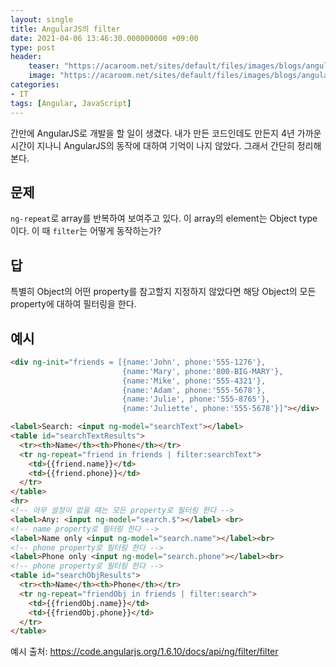```yaml
---
layout: single
title: AngularJS의 filter
date: 2021-04-06 13:46:30.000000000 +09:00
type: post
header:
    teaser: "https://acaroom.net/sites/default/files/images/blogs/angular_js.jpg"
    image: "https://acaroom.net/sites/default/files/images/blogs/angular_js.jpg"
categories:
- IT
tags: [Angular, JavaScript]
---
```


간만에 AngularJS로 개발을 할 일이 생겼다. 내가 만든 코드인데도 만든지 4년 가까운 시간이 지나니 AngularJS의 동작에 대하여 기억이 나지 않았다. 그래서 간단히 정리해본다.

## 문제
`ng-repeat`로 array를 반복하여 보여주고 있다. 이 array의 element는 Object type이다. 이 때 `filter`는 어떻게 동작하는가?

## 답
특별히 Object의 어떤 property를 참고할지 지정하지 않았다면 해당 Object의 모든 property에 대하여 필터링을 한다.

## 예시

```html
<div ng-init="friends = [{name:'John', phone:'555-1276'},
                         {name:'Mary', phone:'800-BIG-MARY'},
                         {name:'Mike', phone:'555-4321'},
                         {name:'Adam', phone:'555-5678'},
                         {name:'Julie', phone:'555-8765'},
                         {name:'Juliette', phone:'555-5678'}]"></div>

<label>Search: <input ng-model="searchText"></label>
<table id="searchTextResults">
  <tr><th>Name</th><th>Phone</th></tr>
  <tr ng-repeat="friend in friends | filter:searchText">
    <td>{{friend.name}}</td>
    <td>{{friend.phone}}</td>
  </tr>
</table>
<hr>
<!-- 아무 설정이 없을 때는 모든 property로 필터링 한다 -->
<label>Any: <input ng-model="search.$"></label> <br>
<!-- name property로 필터링 한다 -->
<label>Name only <input ng-model="search.name"></label><br>
<!-- phone property로 필터링 한다 -->
<label>Phone only <input ng-model="search.phone"></label><br>
<!-- phone property로 필터링 한다 -->
<table id="searchObjResults">
  <tr><th>Name</th><th>Phone</th></tr>
  <tr ng-repeat="friendObj in friends | filter:search">
    <td>{{friendObj.name}}</td>
    <td>{{friendObj.phone}}</td>
  </tr>
</table>

```

예시 출처: https://code.angularjs.org/1.6.10/docs/api/ng/filter/filter
